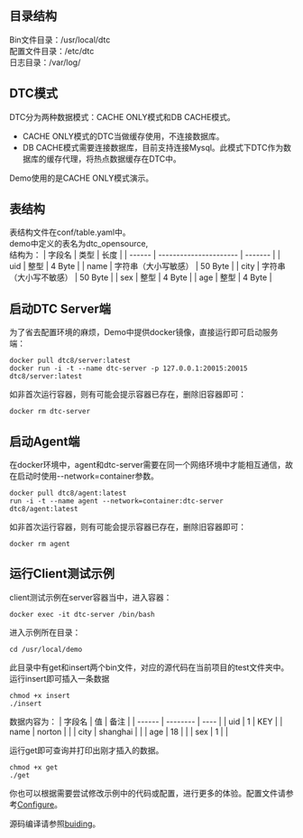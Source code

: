 ## 目录结构
Bin文件目录：/usr/local/dtc<br/>
配置文件目录：/etc/dtc<br/>
日志目录：/var/log/<br/>

## DTC模式

DTC分为两种数据模式：CACHE ONLY模式和DB CACHE模式。
- CACHE ONLY模式的DTC当做缓存使用，不连接数据库。
- DB CACHE模式需要连接数据库，目前支持连接Mysql。此模式下DTC作为数据库的缓存代理，将热点数据缓存在DTC中。
  
Demo使用的是CACHE ONLY模式演示。

## 表结构
表结构文件在conf/table.yaml中。<br/>
demo中定义的表名为dtc_opensource, <br/>
结构为：
| 字段名 | 类型                   | 长度    |
| ------ | ---------------------- | ------- |
| uid    | 整型                   | 4 Byte  |
| name   | 字符串（大小写敏感）   | 50 Byte |
| city   | 字符串（大小写不敏感） | 50 Byte |
| sex    | 整型                   | 4 Byte  |
| age    | 整型                   | 4 Byte  |

## 启动DTC Server端
为了省去配置环境的麻烦，Demo中提供docker镜像，直接运行即可启动服务端：<br/>
  ```shell
  docker pull dtc8/server:latest
  docker run -i -t --name dtc-server -p 127.0.0.1:20015:20015 dtc8/server:latest
  ```
如非首次运行容器，则有可能会提示容器已存在，删除旧容器即可：
  ```shell
  docker rm dtc-server
  ```

## 启动Agent端
  在docker环境中，agent和dtc-server需要在同一个网络环境中才能相互通信，故在启动时使用--network=container参数。
  ```shell
  docker pull dtc8/agent:latest
  run -i -t --name agent --network=container:dtc-server dtc8/agent:latest
  ```
如非首次运行容器，则有可能会提示容器已存在，删除旧容器即可：
  ```shell
  docker rm agent
  ```
## 运行Client测试示例
client测试示例在server容器当中，进入容器：
  ```shell
  docker exec -it dtc-server /bin/bash
  ```
进入示例所在目录：
  ```shell
  cd /usr/local/demo
  ```
此目录中有get和insert两个bin文件，对应的源代码在当前项目的test文件夹中。<br/>
运行insert即可插入一条数据
```shell
chmod +x insert
./insert
```
数据内容为：
| 字段名 | 值       | 备注 |
| ------ | -------- | ---- |
| uid    | 1        | KEY  |
| name   | norton   |      |
| city   | shanghai |      |
| age    | 18       |      |
| sex    | 1        |      |

运行get即可查询并打印出刚才插入的数据。
```shell
chmod +x get
./get
```
你也可以根据需要尝试修改示例中的代码或配置，进行更多的体验。配置文件请参考[Configure](./configure.md)。

源码编译请参照[buiding](./building.md)。